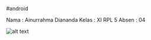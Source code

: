 #android

Nama : Ainurrahma Diananda
Kelas : XI RPL 5 
Absen : 04

![alt text](file:///D:/smktelkom/XI%20Semester%202/ppb/Capture.JPG)

